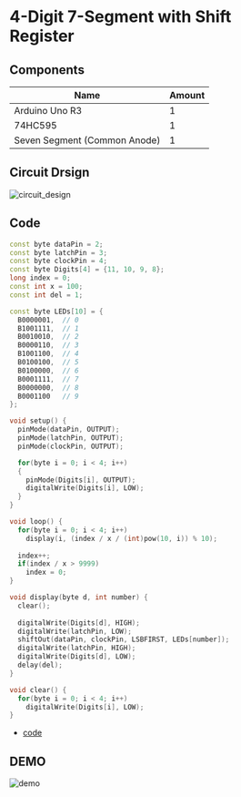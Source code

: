 # 4-Digit 7-Segment with Shift Register

## Components
|Name|Amount|
|-|-|
|Arduino Uno R3|1|
|74HC595|1|
|Seven Segment (Common Anode)|1|

## Circuit Drsign
![circuit_design]()

## Code
```C++
const byte dataPin = 2;
const byte latchPin = 3;
const byte clockPin = 4;
const byte Digits[4] = {11, 10, 9, 8};
long index = 0;
const int x = 100;
const int del = 1;

const byte LEDs[10] = {
  B0000001,  // 0
  B1001111,  // 1
  B0010010,  // 2
  B0000110,  // 3
  B1001100,  // 4
  B0100100,  // 5
  B0100000,  // 6
  B0001111,  // 7
  B0000000,  // 8
  B0001100   // 9
};

void setup() {
  pinMode(dataPin, OUTPUT);
  pinMode(latchPin, OUTPUT);
  pinMode(clockPin, OUTPUT);

  for(byte i = 0; i < 4; i++)
  {
    pinMode(Digits[i], OUTPUT);
    digitalWrite(Digits[i], LOW);
  }
}

void loop() {
  for(byte i = 0; i < 4; i++)
    display(i, (index / x / (int)pow(10, i)) % 10);
  
  index++;
  if(index / x > 9999)
    index = 0;
}

void display(byte d, int number) {
  clear();
  
  digitalWrite(Digits[d], HIGH);  
  digitalWrite(latchPin, LOW);
  shiftOut(dataPin, clockPin, LSBFIRST, LEDs[number]);
  digitalWrite(latchPin, HIGH);
  digitalWrite(Digits[d], LOW);
  delay(del);
}

void clear() {
  for(byte i = 0; i < 4; i++)
    digitalWrite(Digits[i], LOW);
}

```
* [code](011.ino)

## DEMO
![demo](https://github.com/Offliners/Arduino-Projects/blob/main/Projects/011/011_demo.gif)

